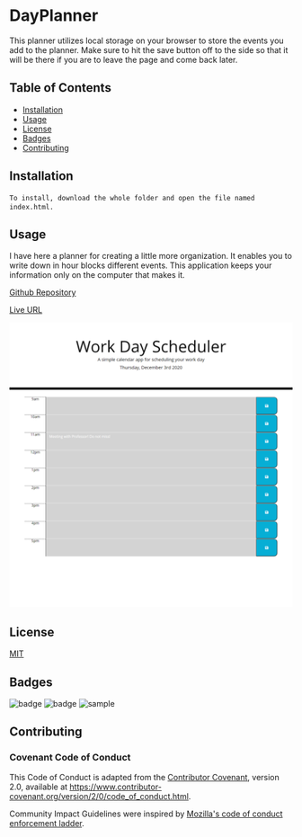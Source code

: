 # DayPlanner

This planner utilizes local storage on your browser to store the events you add to the planner. Make sure to hit the save button off to the side so that it will be there if you are to leave the page and come back later.

## Table of Contents

* [Installation](#Installation)
* [Usage](#Usage)
* [License](#License)
* [Badges](#Badges)
* [Contributing](#Contributing)

## Installation

    To install, download the whole folder and open the file named index.html.

## Usage

I have here a planner for creating a little more organization. It enables you to write down in hour blocks different events. This application keeps your information only on the computer that makes it.

[Github Repository](https://github.com/espoldi/DayPlanner)

[Live URL](https://espoldi.github.io/DayPlanner/)

![Website Screenshot](/screenshot.png)

## License

[MIT](https://choosealicense.com/licenses/mit/)

## Badges

![badge](https://img.shields.io/badge/supported-100%25-blue?style=plastic)
![badge](https://img.shields.io/amo/stars/e?style=plastic)
![sample](https://img.shields.io/github/followers/3?style=social)

## Contributing

### Covenant Code of Conduct

This Code of Conduct is adapted from the [Contributor Covenant][homepage],
version 2.0, available at
https://www.contributor-covenant.org/version/2/0/code_of_conduct.html.

Community Impact Guidelines were inspired by [Mozilla's code of conduct
enforcement ladder](https://github.com/mozilla/diversity).

[homepage]: https://www.contributor-covenant.org